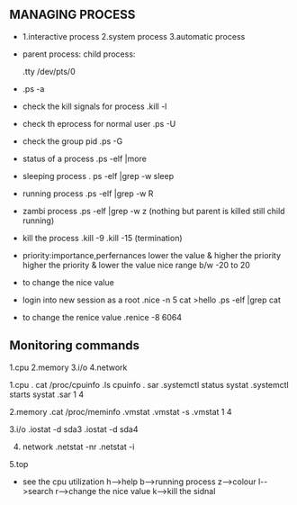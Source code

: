 ## MANAGING PROCESS

* 1.interactive process
  2.system process
  3.automatic process
* parent process:
  child process:

  .tty
    /dev/pts/0

* .ps -a

* check the kill signals for process
 .kill -l     
* check th eprocess for normal user
 .ps -U <username>

*  check the group pid 
 .ps -G <groupname>

*  status of a process
 .ps -elf |more

* sleeping process
 . ps -elf |grep -w sleep

* running process
 .ps -elf |grep -w R

* zambi process
 .ps -elf |grep -w z (nothing but parent is killed still child running)

* kill the process
 .kill -9 <pid>
 .kill -15 (termination)

* priority:importance,perfernances
   lower the value & higher the priority
   higher the priority & lower the value
   nice range b/w -20 to 20

* to change the nice value  
* login into new session as a root
  .nice -n 5 cat >hello
  .ps -elf |grep cat

 * to change the renice value
  .renice -8 6064 


 
 ## Monitoring commands 
 1.cpu
 2.memory
 3.i/o
 4.network

 1.cpu
 . cat /proc/cpuinfo
 .ls cpuinfo
 . sar
 .systemctl status systat
 .systemctl starts systat
 .sar 1 4

 2.memory 
  .cat /proc/meminfo
  .vmstat
  .vmstat -s
  .vmstat 1 4

  3.i/o
   .iostat -d sda3
   .iostat -d sda4

  4. network
    .netstat -nr
    .netstat -i

  5.top 
 * see the cpu utilization
    h-->help
    b-->running process
    z-->colour
    l-->search
    r-->change the nice value
    k-->kill the sidnal   
 